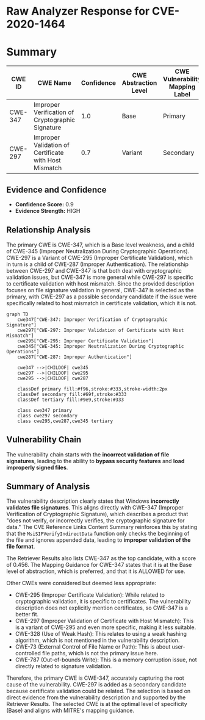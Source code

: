 # Raw Analyzer Response for CVE-2020-1464

# Summary
| CWE ID | CWE Name | Confidence | CWE Abstraction Level | CWE Vulnerability Mapping Label | CWE-Vulnerability Mapping Notes |
|---|---|---|---|---|---|
| CWE-347 | Improper Verification of Cryptographic Signature | 1.0 | Base | Primary | Allowed |
| CWE-297 | Improper Validation of Certificate with Host Mismatch | 0.7 | Variant | Secondary | Allowed |

## Evidence and Confidence

*   **Confidence Score:** 0.9
*   **Evidence Strength:** HIGH

## Relationship Analysis
The primary CWE is CWE-347, which is a Base level weakness, and a child of CWE-345 (Improper Neutralization During Cryptographic Operations). CWE-297 is a Variant of CWE-295 (Improper Certificate Validation), which in turn is a child of CWE-287 (Improper Authentication). The relationship between CWE-297 and CWE-347 is that both deal with cryptographic validation issues, but CWE-347 is more general while CWE-297 is specific to certificate validation with host mismatch. Since the provided description focuses on file signature validation in general, CWE-347 is selected as the primary, with CWE-297 as a possible secondary candidate if the issue were specifically related to host mismatch in certificate validation, which it is not.

```mermaid
graph TD
    cwe347["CWE-347: Improper Verification of Cryptographic Signature"]
    cwe297["CWE-297: Improper Validation of Certificate with Host Mismatch"]
    cwe295["CWE-295: Improper Certificate Validation"]
    cwe345["CWE-345: Improper Neutralization During Cryptographic Operations"]
    cwe287["CWE-287: Improper Authentication"]

    cwe347 -->|CHILDOF| cwe345
    cwe297 -->|CHILDOF| cwe295
    cwe295 -->|CHILDOF| cwe287

    classDef primary fill:#f96,stroke:#333,stroke-width:2px
    classDef secondary fill:#69f,stroke:#333
    classDef tertiary fill:#9e9,stroke:#333

    class cwe347 primary
    class cwe297 secondary
    class cwe295,cwe287,cwe345 tertiary
```

## Vulnerability Chain
The vulnerability chain starts with the **incorrect validation of file signatures**, leading to the ability to **bypass security features** and **load improperly signed files**.

## Summary of Analysis
The vulnerability description clearly states that Windows **incorrectly validates file signatures**. This aligns directly with CWE-347 (Improper Verification of Cryptographic Signature), which describes a product that "does not verify, or incorrectly verifies, the cryptographic signature for data." The CVE Reference Links Content Summary reinforces this by stating that the `MsiSIPVerifyIndirectData` function only checks the beginning of the file and ignores appended data, leading to **improper validation of the file format**.

The Retriever Results also lists CWE-347 as the top candidate, with a score of 0.456. The Mapping Guidance for CWE-347 states that it is at the Base level of abstraction, which is preferred, and that it is ALLOWED for use.

Other CWEs were considered but deemed less appropriate:

*   CWE-295 (Improper Certificate Validation): While related to cryptographic validation, it is specific to certificates. The vulnerability description does not explicitly mention certificates, so CWE-347 is a better fit.
*   CWE-297 (Improper Validation of Certificate with Host Mismatch): This is a variant of CWE-295 and even more specific, making it less suitable.
*   CWE-328 (Use of Weak Hash): This relates to using a weak hashing algorithm, which is not mentioned in the vulnerability description.
*   CWE-73 (External Control of File Name or Path): This is about user-controlled file paths, which is not the primary issue here.
*   CWE-787 (Out-of-bounds Write): This is a memory corruption issue, not directly related to signature validation.

Therefore, the primary CWE is CWE-347, accurately capturing the root cause of the vulnerability. CWE-297 is added as a secondary candidate because certificate validation could be related. The selection is based on direct evidence from the vulnerability description and supported by the Retriever Results. The selected CWE is at the optimal level of specificity (Base) and aligns with MITRE's mapping guidance.